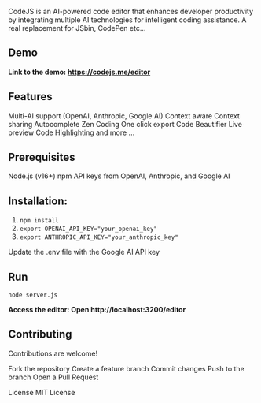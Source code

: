 CodeJS is an AI-powered code editor that enhances developer productivity by integrating multiple AI technologies for intelligent coding assistance. A real replacement for JSbin, CodePen etc...

## Demo

**Link to the demo: https://codejs.me/editor**

## Features

Multi-AI support (OpenAI, Anthropic, Google AI)
Context aware
Context sharing
Autocomplete
Zen Coding
One click export
Code Beautifier
Live preview
Code Highlighting
and more ...

## Prerequisites

Node.js (v16+)
npm
API keys from OpenAI, Anthropic, and Google AI

## Installation:

1. `npm install`
2. `export OPENAI_API_KEY="your_openai_key"`
3. `export ANTHROPIC_API_KEY="your_anthropic_key"`

Update the .env file with the Google AI API key

## Run 

`node server.js`

**Access the editor: Open http://localhost:3200/editor**

## Contributing

Contributions are welcome!

Fork the repository
Create a feature branch
Commit changes
Push to the branch
Open a Pull Request

License
MIT License

